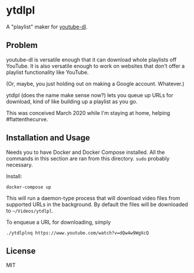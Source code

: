 # ytdlpl

A "playlist" maker for [youtube-dl](https://github.com/ytdl-org/youtube-dl).

## Problem

youtube-dl is versatile enough that it can download whole playlists off YouTube.
It is also versatile enough to work on websites that don't offer a playlist
functionality like YouTube.

(Or, maybe, you just holding out on making a Google account. Whatever.)

ytdlpl (does the name make sense now?) lets you queue up URLs for download,
kind of like building up a playlist as you go.

This was conceived March 2020 while I'm staying at home, helping #flattenthecurve.

## Installation and Usage

Needs you to have Docker and Docker Compose installed. All the commands in this
section are ran from this directory. `sudo` probably necessary.

Install:

```
docker-compose up
```

This will run a daemon-type process that will download video files from
supported URLs in the background. By default the files will be downloaded to
`~/Videos/ytdlpl`.

To enqueue a URL for downloading, simply

```
./ytdlplnq https://www.youtube.com/watch?v=dQw4w9WgXcQ
```

## License

MIT
